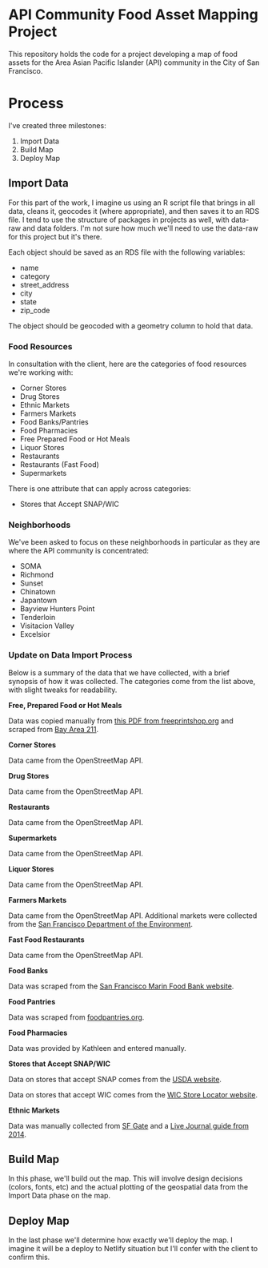 # API Community Food Asset Mapping Project

This repository holds the code for a project developing a map of food assets for the Area Asian Pacific Islander (API) community in the City of San Francisco.

# Process

I've created three milestones:

1.  Import Data
2.  Build Map
3.  Deploy Map

## Import Data

For this part of the work, I imagine us using an R script file that brings in all data, cleans it, geocodes it (where appropriate), and then saves it to an RDS file. I tend to use the structure of packages in projects as well, with data-raw and data folders. I'm not sure how much we'll need to use the data-raw for this project but it's there.

Each object should be saved as an RDS file with the following variables:

-   name
-   category
-   street_address
-   city
-   state
-   zip_code

The object should be geocoded with a geometry column to hold that data.

### Food Resources

In consultation with the client, here are the categories of food resources we're working with:

- Corner Stores
- Drug Stores
- Ethnic Markets
- Farmers Markets
- Food Banks/Pantries
- Food Pharmacies
- Free Prepared Food or Hot Meals
- Liquor Stores
- Restaurants
- Restaurants (Fast Food)
- Supermarkets

There is one attribute that can apply across categories:

- Stores that Accept SNAP/WIC


### Neighborhoods

We've been asked to focus on these neighborhoods in particular as they are where the API community is concentrated:

-   SOMA
-   Richmond
-   Sunset
-   Chinatown
-   Japantown
-   Bayview Hunters Point
-   Tenderloin
-   Visitacion Valley
-   Excelsior

### Update on Data Import Process

Below is a summary of the data that we have collected, with a brief synopsis of how it was collected. The categories come from the list above, with slight tweaks for readability.

**Free, Prepared Food or Hot Meals**

Data was copied manually from [this PDF from freeprintshop.org](http://www.freeprintshop.org/download/eats_english.pdf) and scraped from [Bay Area 211](https://www.211bayarea.org/sanfrancisco/food/food-programs/brown-bag-programs/).

**Corner Stores**

Data came from the OpenStreetMap API.

**Drug Stores**

Data came from the OpenStreetMap API.

**Restaurants**

Data came from the OpenStreetMap API.

**Supermarkets**

Data came from the OpenStreetMap API.

**Liquor Stores**

Data came from the OpenStreetMap API.

**Farmers Markets**

Data came from the OpenStreetMap API. Additional markets were collected from the [San Francisco Department of the Environment](https://sfenvironment.org/farmers-markets-in-sf).

**Fast Food Restaurants**

Data came from the OpenStreetMap API.

**Food Banks**

Data was scraped from the [San Francisco Marin Food Bank website](https://www.sfmfoodbank.org/find-food/).

**Food Pantries**

Data was scraped from [foodpantries.org](https://www.sfmfoodbank.org/find-food/).

**Food Pharmacies**

Data was provided by Kathleen and entered manually.

**Stores that Accept SNAP/WIC**

Data on stores that accept SNAP comes from the [USDA website](https://www.fns.usda.gov/snap/retailer-locator).

Data on stores that accept WIC comes from the [WIC Store Locator website](https://www.wicstorelocator.com/ci/ca-san_francisco).

**Ethnic Markets**

Data was manually collected from [SF Gate](https://www.sfgate.com/food/article/The-Bay-Area-s-best-international-markets-11157138.php#taboola-9) and a [Live Journal guide from 2014](https://ss-biggie.livejournal.com/42231.html).

## Build Map

In this phase, we'll build out the map. This will involve design decisions (colors, fonts, etc) and the actual plotting of the geospatial data from the Import Data phase on the map.

## Deploy Map

In the last phase we'll determine how exactly we'll deploy the map. I imagine it will be a deploy to Netlify situation but I'll confer with the client to confirm this.
